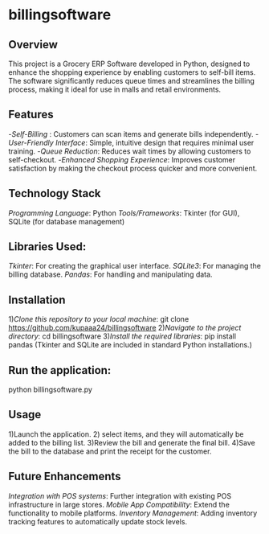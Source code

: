 # billingsoftware

## Overview
This project is a Grocery ERP Software developed in Python, designed to enhance the shopping experience by enabling customers to self-bill items. The software significantly reduces queue times and streamlines the billing process, making it ideal for use in malls and retail environments.

## Features
-*Self-Billing* : Customers can scan items and generate bills independently.
-*User-Friendly Interface*: Simple, intuitive design that requires minimal user training.
-*Queue Reduction*: Reduces wait times by allowing customers to self-checkout.
-*Enhanced Shopping Experience*: Improves customer satisfaction by making the checkout process quicker and more convenient.

## Technology Stack
*Programming Language*: Python
*Tools/Frameworks*: Tkinter (for GUI), SQLite (for database management)

## Libraries Used:
*Tkinter*: For creating the graphical user interface.
*SQLite3*: For managing the billing database.
*Pandas*: For handling and manipulating data.

## Installation
1)*Clone this repository to your local machine*: git clone https://github.com/kupaaa24/billingsoftware
2)*Navigate to the project directory*:  cd billingsoftware
3)*Install the required libraries*: pip install pandas
(Tkinter and SQLite are included in standard Python installations.)

## Run the application:
python billingsoftware.py

## Usage
1)Launch the application.
2) select items, and they will automatically be added to the billing list.
3)Review the bill and generate the final bill.
4)Save the bill to the database and print the receipt for the customer.

## Future Enhancements
*Integration with POS systems*: Further integration with existing POS infrastructure in large stores.
*Mobile App Compatibility*: Extend the functionality to mobile platforms.
*Inventory Management*: Adding inventory tracking features to automatically update stock levels.
